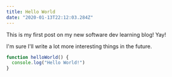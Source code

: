 ```yaml
---
title: Hello World
date: "2020-01-13T22:12:03.284Z"
---
```


This is my first post on my new software dev learning blog! Yay!

I'm sure I'll write a lot more interesting things in the future.

```js
function helloWorld() {
  console.log("Hello World!")
}
```
